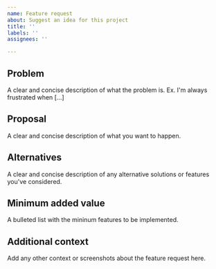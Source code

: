 ```yaml
---
name: Feature request
about: Suggest an idea for this project
title: ''
labels: ''
assignees: ''

---
```


## Problem
A clear and concise description of what the problem is. Ex. I'm always frustrated when [...]

## Proposal
A clear and concise description of what you want to happen.

## Alternatives
A clear and concise description of any alternative solutions or features you've considered.

## Minimum added value
A bulleted list with the mininum features to be implemented.

## Additional context
Add any other context or screenshots about the feature request here.
